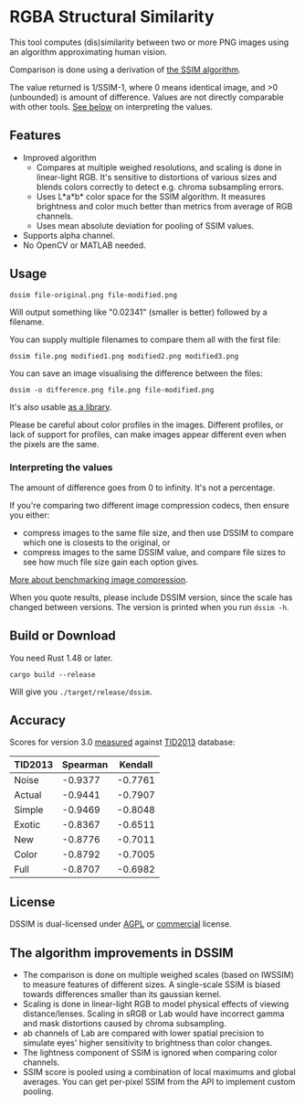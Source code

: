 # RGBA Structural Similarity

This tool computes (dis)similarity between two or more PNG images using an algorithm approximating human vision.

Comparison is done using a derivation of [the SSIM algorithm](https://ece.uwaterloo.ca/~z70wang/research/ssim/).

The value returned is 1/SSIM-1, where 0 means identical image, and >0 (unbounded) is amount of difference. Values are not directly comparable with other tools. [See below](#interpreting-the-values) on interpreting the values.

## Features

* Improved algorithm
    * Compares at multiple weighed resolutions, and scaling is done in linear-light RGB. It's sensitive to distortions of various sizes and blends colors correctly to detect e.g. chroma subsampling errors.
    * Uses L\*a\*b\* color space for the SSIM algorithm. It measures brightness and color much better than metrics from average of RGB channels.
    * Uses mean absolute deviation for pooling of SSIM values.
* Supports alpha channel.
* No OpenCV or MATLAB needed.

## Usage

    dssim file-original.png file-modified.png

Will output something like "0.02341" (smaller is better) followed by a filename.

You can supply multiple filenames to compare them all with the first file:

    dssim file.png modified1.png modified2.png modified3.png

You can save an image visualising the difference between the files:

    dssim -o difference.png file.png file-modified.png

It's also usable [as a library](https://docs.rs/dssim).

Please be careful about color profiles in the images. Different profiles, or lack of support for profiles, can make images appear different even when the pixels are the same.

### Interpreting the values

The amount of difference goes from 0 to infinity. It's not a percentage.

If you're comparing two different image compression codecs, then ensure you either:

* compress images to the same file size, and then use DSSIM to compare which one is closests to the original, or
* compress images to the same DSSIM value, and compare file sizes to see how much file size gain each option gives.

[More about benchmarking image compression](https://kornel.ski/faircomparison).

When you quote results, please include DSSIM version, since the scale has changed between versions.
The version is printed when you run `dssim -h`.

## Build or Download

You need Rust 1.48 or later.

    cargo build --release

Will give you `./target/release/dssim`.

## Accuracy

Scores for version 3.0 [measured][2] against [TID2013][1] database:

TID2013  | Spearman | Kendall
---------|----------|--------
Noise    |  -0.9377 | -0.7761
Actual   |  -0.9441 | -0.7907
Simple   |  -0.9469 | -0.8048
Exotic   |  -0.8367 | -0.6511
New      |  -0.8776 | -0.7011
Color    |  -0.8792 | -0.7005
Full     |  -0.8707 | -0.6982

[1]: http://www.ponomarenko.info/tid2013.htm
[2]: https://lib.rs/crates/tid2013stats

## License

DSSIM is dual-licensed under [AGPL](LICENSE) or [commercial](https://supso.org/projects/dssim) license.

## The algorithm improvements in DSSIM

* The comparison is done on multiple weighed scales (based on IWSSIM) to measure features of different sizes. A single-scale SSIM is biased towards differences smaller than its gaussian kernel.
* Scaling is done in linear-light RGB to model physical effects of viewing distance/lenses. Scaling in sRGB or Lab would have incorrect gamma and mask distortions caused by chroma subsampling.
* ab channels of Lab are compared with lower spatial precision to simulate eyes' higher sensitivity to brightness than color changes.
* The lightness component of SSIM is ignored when comparing color channels.
* SSIM score is pooled using a combination of local maximums and global averages. You can get per-pixel SSIM from the API to implement custom pooling.

